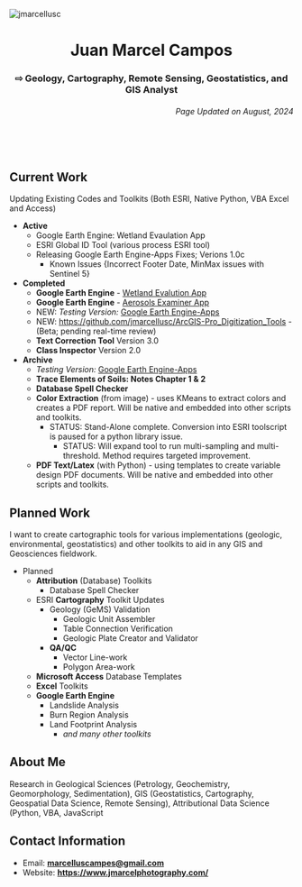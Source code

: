 <p align="left"> <img src="https://komarev.com/ghpvc/?username=jmarcellusc&label=Profile%20views&color=0e75b6&style=flat" alt="jmarcellusc" /> </p>

<h1 align="center">Juan Marcel Campos</h1>
<h3 align="center"> ⇨ Geology, Cartography, Remote Sensing, Geostatistics, and GIS Analyst</h3>
<h6 align="right">Page Updated on August, 2024</h6>
<br></br>

<h2 align="left">Current Work</h2>
 Updating Existing Codes and Toolkits (Both ESRI, Native Python, VBA Excel and Access)

 - **Active**
 	- Google Earth Engine: Wetland Evaulation App
 	- ESRI Global ID Tool (various process ESRI tool)
 	- Releasing Google Earth Engine-Apps Fixes; Verions 1.0c
  		- Known Issues {Incorrect Footer Date, MinMax issues with Sentinel 5}
 - **Completed**
 	- **Google Earth Engine** - [Wetland Evalution App](https://ee-marcelluscampes.projects.earthengine.app/view/surface-wetland-visualization-tool-v10a)
  	- **Google Earth Engine** - [Aerosols Examiner App](https://ee-marcelluscampes.projects.earthengine.app/view/aerosols-examiner-sensing-tool-v10d)
 	- NEW: *Testing Version:* [Google Earth Engine-Apps](https://github.com/jmarcellusc/Google-Earth-Engine/tree/main)	 	
 	- NEW: https://github.com/jmarcellusc/ArcGIS-Pro_Digitization_Tools - (Beta; pending real-time review)
 	- **Text Correction Tool** Version 3.0
  	- **Class Inspector** Version 2.0
 - **Archive**
 	-  *Testing Version:* [Google Earth Engine-Apps](https://github.com/jmarcellusc/Google-Earth-Engine/tree/main)	
   	-  **Trace Elements of Soils: Notes Chapter 1 & 2**	
	-  **Database Spell Checker**	 
	- **Color Extraction** (from image) - uses KMeans to extract colors and creates a PDF report. Will be native and embedded into other scripts and toolkits.
  		- STATUS: Stand-Alone complete. Conversion into ESRI toolscript is paused for a python library issue.
    		- STATUS: Will expand tool to run multi-sampling and multi-threshold. Method requires targeted improvement.	
	 - **PDF Text/Latex** (with  Python) - using templates to create variable design PDF documents. Will be native and embedded into other scripts and toolkits.

<h2 align="left">Planned Work</h2>

I want to create cartographic tools for various implementations (geologic, environmental, geostatistics) and other toolkits to aid in any GIS and Geosciences fieldwork. 

 - Planned
	 - **Attribution** (Database) Toolkits
		 - Database Spell Checker
	 - ESRI **Cartography** Toolkit Updates
		 - Geology (GeMS) Validation
			 - Geologic Unit Assembler
			 - Table Connection Verification
			 - Geologic Plate Creator and Validator
		 - **QA/QC**
			 - Vector Line-work
			 - Polygon Area-work
	 - **Microsoft Access** Database Templates
	 - **Excel** Toolkits
	 - **Google Earth Engine**
		 - Landslide Analysis
		 - Burn Region Analysis
		 - Land Footprint Analysis
			 - *and many other toolkits*


<h2 aligned="center">About Me</h2>
Research in Geological Sciences (Petrology, Geochemistry, Geomorphology, Sedimentation), GIS (Geostatistics, Cartography, Geospatial Data Science, Remote Sensing), Attributional Data Science (Python, VBA, JavaScript 

<h2>Contact Information</h2>

 - Email: **marcelluscampes@gmail.com**
 - Website: **https://www.jmarcelphotography.com/**

<br></br>

